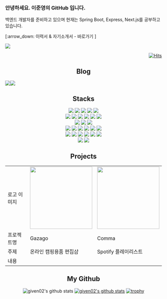 
<h3>안녕하세요. 이준영의 GitHub 입니다.</h3>

<p>백엔드 개발자를 준비하고 있으며 현재는 Spring Boot, Express, Next.js를 공부하고 있습니다.</p>
<p>[:arrow_down: 이력서 & 자기소개서 - 바로가기 ]</p>
<a href="https://given02-univ.notion.site/a6a5f066bc6d478cb6f61092467d7823?pvs=4">
  <img src="https://img.shields.io/badge/notion-000000?style=for-the-badge&logo=notion&logoColor=white"/>
</a>  

<div align="right">

  [![Hits](https://hits.seeyoufarm.com/api/count/incr/badge.svg?url=https%3A%2F%2Fgithub.com%2Fgiven02&count_bg=%23232323&title_bg=%23555555&icon=&icon_color=%23E7E7E7&title=hits&edge_flat=false)](https://hits.seeyoufarm.com)  

</div>

<div align="center">

  ## Blog
  <div style="display:flex; flex-direction:row;">
    <a href="https://velog.io/@given02">
        <img src="https://img.shields.io/badge/Velog-20c997?style=for-the-badge&logo=Vimeo&logoColor=white"> 
    </a>
    <a href="https://given02.tistory.com/">
        <img src="https://img.shields.io/badge/Tistory-000000?style=for-the-badge&logo=Tistory&logoColor=white"> 
    </a>
  </div>
  
  ## Stacks
  <div>
    <div>
      <img src="https://img.shields.io/badge/Java-007396?style=for-the-badge&logo=OpenJDK&logoColor=white"/>
<!--       <img src="https://img.shields.io/badge/Python-3776AB?style=for-the-badge&logo=python&logoColor=white"> -->
      <img src="https://img.shields.io/badge/PHP-777BB4?style=for-the-badge&logo=php&logoColor=white"/>
      <img src="https://img.shields.io/badge/javascript-F7DF1E?style=for-the-badge&logo=javascript&logoColor=black">
      <img src="https://img.shields.io/badge/html5-E34F26?style=for-the-badge&logo=html5&logoColor=white">
      <img src="https://img.shields.io/badge/css3-1572B6?style=for-the-badge&logo=css3&logoColor=white">
    </div>
    <div>
      <img src="https://img.shields.io/badge/Spring-6DB33F?style=for-the-badge&logo=Spring&logoColor=white">
      <img src="https://img.shields.io/badge/Springboot-6DB33F?style=for-the-badge&logo=springboot&logoColor=white">
<!--       <img src="https://img.shields.io/badge/Flask-000000?style=for-the-badge&logo=flask&logoColor=white"> -->
      <img src="https://img.shields.io/badge/jQuery-0769AD?style=for-the-badge&logo=jquery&logoColor=white">
      <img src="https://img.shields.io/badge/React-61DAFB?style=for-the-badge&logo=react&logoColor=black">
      <img src="https://img.shields.io/badge/Node.js-339933?style=for-the-badge&logo=node.js&logoColor=white">
      <img src="https://img.shields.io/badge/Express-000000?style=for-the-badge&logo=express&logoColor=white">
<!--       <img src="https://img.shields.io/badge/Next.js-000000?style=for-the-badge&logo=next.js&logoColor=white"> -->
    </div>
    <div>
      <img src="https://img.shields.io/badge/mysql-4479A1?style=for-the-badge&logo=mysql&logoColor=white">
      <img src="https://img.shields.io/badge/mariaDB-003545?style=for-the-badge&logo=mariaDB&logoColor=white">
      <img src="https://img.shields.io/badge/mongoDB-47A248?style=for-the-badge&logo=MongoDB&logoColor=white">
<!--       <img src="https://img.shields.io/badge/Redis-DC382D?style=for-the-badge&logo=redis&logoColor=white"> -->
<!--       <img src="https://img.shields.io/badge/firebase-FFCA28?style=for-the-badge&logo=firebase&logoColor=white"> -->
    </div>
    <div>
      <img src="https://img.shields.io/badge/NGINX-009639?style=for-the-badge&logo=nginx&logoColor=white"/>
      <img src="https://img.shields.io/badge/PM2-2B037A?style=for-the-badge&logo=pm2&logoColor=white"/>
      <img src="https://img.shields.io/badge/jenkins-D24939?style=for-the-badge&logo=jenkins&logoColor=white"/>
      <img src="https://img.shields.io/badge/Docker-2496ED?style=for-the-badge&logo=Docker&logoColor=white"/>
      <img src="https://img.shields.io/badge/AMAZON EC2-FF9900?style=for-the-badge&logo=amazonec2&logoColor=white"/>
      <img src="https://img.shields.io/badge/AMAZON S3-569A31?style=for-the-badge&logo=amazons3&logoColor=white"/>
    </div>
    <div>
      <img src="https://img.shields.io/badge/git-F05032?style=for-the-badge&logo=git&logoColor=white">
      <img src="https://img.shields.io/badge/github-181717?style=for-the-badge&logo=github&logoColor=white">
      <img src="https://img.shields.io/badge/gitlab-FC6D26?style=for-the-badge&logo=gitlab&logoColor=white"/>
      <img src="https://img.shields.io/badge/swagger-85EA2D?style=for-the-badge&logo=swagger&logoColor=black"/>
      <img src="https://img.shields.io/badge/spring rest docs-6DB33F?style=for-the-badge&logo=spring&logoColor=white"/>
      <img src="https://img.shields.io/badge/postman-FF6C37?style=for-the-badge&logo=postman&logoColor=white"/>
    </div>
    <div>
      <img src="https://img.shields.io/badge/jira-0052CC?style=for-the-badge&logo=jira&logoColor=white"/>
      <img src="https://img.shields.io/badge/confluence-172B4D?style=for-the-badge&logo=confluence&logoColor=white"/>
    </div>
  </div>

  ## Projects
  ||||
  |---|---|---|
  |로고 이미지|<img src="https://github.com/given02/given02/assets/39878215/5657accc-680d-4f5b-acff-d0dfe287aaf5" width="200px"/>|<img src="https://github.com/given02/given02/assets/39878215/c1983722-17b3-45cc-b495-a10ed324e47d" width="200px"/>|
  |프로젝트명|Gazago|Comma|
  |주제|온라인 캠핑용품 편집샵|Spotify 플레이리스트|
  |내용|||
  
  ## My Github
  ![given02's github stats](https://github-readme-stats.vercel.app/api?username=given02&show_icons=true&theme=transparent)
  [![given02's github stats](https://github-readme-stats.vercel.app/api/top-langs/?username=given02&show_icons=true&hide_border=true&title_color=004386&icon_color=004386&layout=compact&theme=transparent)](https://github.com/given02)
  [![trophy](https://github-profile-trophy.vercel.app/?username=given02&row=1&column=7)](https://github.com/ryo-ma/github-profile-trophy)
    
</div>
